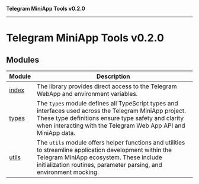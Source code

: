 **Telegram MiniApp Tools v0.2.0**

***

# Telegram MiniApp Tools v0.2.0

## Modules

| Module | Description |
| ------ | ------ |
| [index](index.md) | The library provides direct access to the Telegram WebApp and environment variables. |
| [types](types.md) | The `types` module defines all TypeScript types and interfaces used across the Telegram MiniApp project. These type definitions ensure type safety and clarity when interacting with the Telegram Web App API and MiniApp data. |
| [utils](utils.md) | The `utils` module offers helper functions and utilities to streamline application development within the Telegram MiniApp ecosystem. These include initialization routines, parameter parsing, and environment mocking. |
